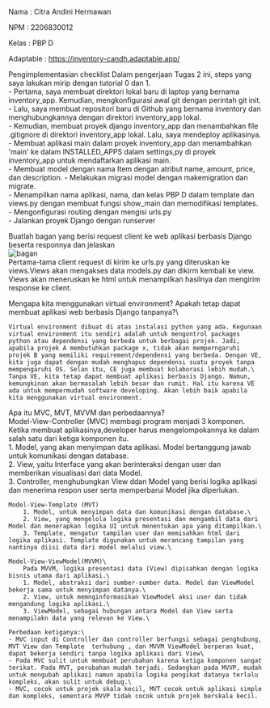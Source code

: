 Nama        : Citra Andini Hermawan

NPM         : 2206830012

Kelas       : PBP D

Adaptable   : https://inventory-candh.adaptable.app/

Pengimplementasian checklist
    Dalam pengerjaan Tugas 2 ini, steps yang saya lakukan mirip dengan tutorial 0 dan 1.\
    - Pertama, saya membuat direktori lokal baru di laptop yang bernama inventory_app. Kemudian, mengkonfigurasi awal git dengan perintah git init.\
    - Lalu, saya membuat repositori baru di Github yang bernama inventory dan menghubungkannya dengan direktori inventory_app lokal.\
    - Kemudian, membuat proyek django inventory_app dan menambahkan file .gitignore di direktori inventory_app lokal. Lalu, saya mendeploy aplikasinya.\
    - Membuat aplikasi main dalam proyek inventory_app dan menambahkan 'main' ke dalam INSTALLED_APPS dalam settings,py di proyek inventory_app untuk mendaftarkan aplikasi main.\
    - Membuat model dengan nama Item dengan atribut name, amount, price, dan description.
    -  Melakukan migrasi model dengan makemigration dan migrate.\
    - Menampilkan nama aplikasi, nama, dan kelas PBP D dalam template dan views.py dengan membuat fungsi show_main dan memodifikasi templates.\
    - Mengonfigurasi routing dengan mengisi urls.py\
    - Jalankan proyek Django dengan runserver


Buatlah bagan yang berisi request client ke web aplikasi berbasis Django beserta responnya dan jelaskan \
![bagan](https://i.postimg.cc/KvYhYR6v/Whats-App-Image-2023-09-13-at-10-04-33.jpg)
\
    Pertama-tama client request di kirim ke urls.py yang diteruskan ke views.Views akan mengakses data models.py dan dikirm kembali ke view. Views akan meneruskan ke html untuk menampilkan hasilnya dan mengirim response ke client.

Mengapa kita menggunakan virtual environment? Apakah tetap dapat membuat aplikasi web berbasis Django tanpanya?\
    
    Virtual environment dibuat di atas instalasi python yang ada. Kegunaan virtual environment itu sendiri adalah untuk mengontrol packages python atau dependensi yang berbeda untuk berbagai projek. Jadi, apabila projek A membutuhkan package x, tidak akan memperngaruhi projek B yang memiliki requirement/dependensi yang berbeda. Dengan VE, kita juga dapat dengan mudah menghapus dependensi suatu proyek tanpa mempengaruhi OS. Selan itu, CE juga membuat kolaborasi lebih mudah.\
    Tanpa VE, kita tetap dapat membuat aplikasi berbasis Django. Namun, kemungkinan akan bermasalah lebih besar dan rumit. Hal itu karena VE ada untuk mempermudah software developing. Akan lebih baik apabila kita menggunakan virtual environment.

Apa itu MVC, MVT, MVVM dan perbedaannya?\
    Model-View-Controller (MVC) membagi program menjadi 3 komponen. Ketika membuat aplikasinya,developer harus mengelompokannya ke dalam salah satu dari ketiga komponen itu.\
        1. Model, yang akan menyimpan data aplikasi. Model bertanggung jawab untuk komunikasi dengan database.\
        2. View, yaitu Interface yang akan berinteraksi dengan user dan memberikan visualisasi dari data Model.\
        3. Controller, menghubungkan View ddan Model yang berisi logika aplikasi dan menerima respon user serta memperbarui Model jika diperlukan.

    Model-View-Template (MVT)
        1. Model, untuk menyimpan data dan komunikasi dengan database.\
        2. View, yang mengelola logika presentasi dan mengambil data dari Model dan menerapkan logika UI untuk menentukan apa yang ditampilkan.\
        3. Template, mengatur tampilan user dan memisahkan html dari logika aplikasi. Template digunakan untuk merancang tampilan yang nantinya diisi data dari model melalui view.\
    
    Model-View-ViewModel(MVVM)\
        Pada MVVM, logika presentasi data (View) dipisahkan dengan logika bisnis utama dari aplikasi.\
        1. Model, abstraksi dari sumber-sumber data. Model dan ViewModel bekerja sama untuk menyimpan datanya.\
        2. View, untuk memnginformasikan ViewModel aksi user dan tidak mengandung logika aplikasi.\
        3. ViewModel, sebagai hubungan antara Model dan View serta menampilakn data yang relevan ke View.\
    
    Perbedaan ketiganya:\
    - MVC input di Controller dan controller berfungsi sebagai penghubung, MVT View dan Template  terhubung , dan MVVM ViewModel berperan kuat, dapat bekerja sendiri tanpa logika aplikasi dari View\
    - Pada MVC sulit untuk membuat perubahan karena ketiga komponen sangat terikat. Pada MVT, perubahan mudah terjadi. Sedangkan pada MVVP, mudah untuk mengubah aplikasi namun apabila logika pengikat datanya terlalu kompleks, akan sulit untuk debug.\
    - MVC, cocok untuk projek skala kecil, MVT cocok untuk aplikasi simple dan kompleks, sementara MVVP tidak cocok untuk projek berskala kecil.